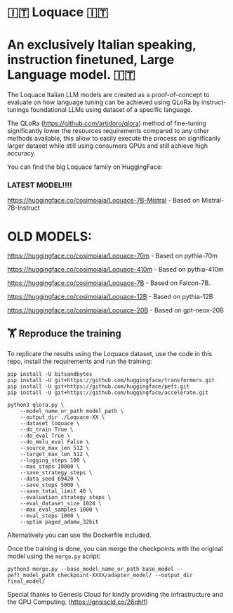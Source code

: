 # 🇮🇹 Loquace 🇮🇹 
# An exclusively Italian speaking, instruction finetuned, Large Language model. 🇮🇹

The Loquace Italian LLM models are created as a proof-of-concept to evaluate on how language tuning can be achieved using QLoRa by instruct-tunings foundational LLMs using dataset of a specific language.

The QLoRa (https://github.com/artidoro/qlora) method of fine-tuning significantly lower the resources requirements compared to any other methods available, this allow to easily execute the process on significanly larger dataset while still using consumers GPUs and still achieve high accuracy.

You can find the big Loquace family on HuggingFace:

### LATEST MODEL!!!!
https://huggingface.co/cosimoiaia/Loquace-7B-Mistral -  Based on Mistral-7B-Instruct

# OLD MODELS:
https://huggingface.co/cosimoiaia/Loquace-70m   -   Based on pythia-70m

https://huggingface.co/cosimoiaia/Loquace-410m  -   Based on pythia-410m

https://huggingface.co/cosimoiaia/Loquace-7B    -   Based on Falcon-7B.

https://huggingface.co/cosimoiaia/Loquace-12B   -   Based on pythia-12B

https://huggingface.co/cosimoiaia/Loquace-20B   -   Based on gpt-neox-20B

## 🏋️ Reproduce the training 
To replicate the results using the Loquace dataset, use the code in this repo, install the requirements and run the training:
```
pip install -U bitsandbytes
pip install -U git+https://github.com/huggingface/transformers.git
pip install -U git+https://github.com/huggingface/peft.git
pip install -U git+https://github.com/huggingface/accelerate.git

python3 qlora.py \
    --model_name_or_path model_path \
    --output_dir ./Loquace-XX \
    --dataset loquace \
    --do_train True \
    --do_eval True \
    --do_mmlu_eval False \
    --source_max_len 512 \
    --target_max_len 512 \
    --logging_steps 100 \
    --max_steps 10000 \
    --save_strategy steps \
    --data_seed 69420 \
    --save_steps 5000 \
    --save_total_limit 40 \
    --evaluation_strategy steps \
    --eval_dataset_size 1024 \
    --max_eval_samples 1000 \
    --eval_steps 1000 \
    --optim paged_adamw_32bit
```

Alternatively you can use the Dockerfile included.

Once the training is done, you can merge the checkpoints with the original model using the `merge.py` script:
```
python3 merge.py --base_model_name_or_path base_model --peft_model_path checkpoint-XXXX/adapter_model/ --output_dir final_model/ 
```


Special thanks to Genesis Cloud for kindly providing the infrastructure and the GPU Computing. (https://gnsiscld.co/26qhlf)
